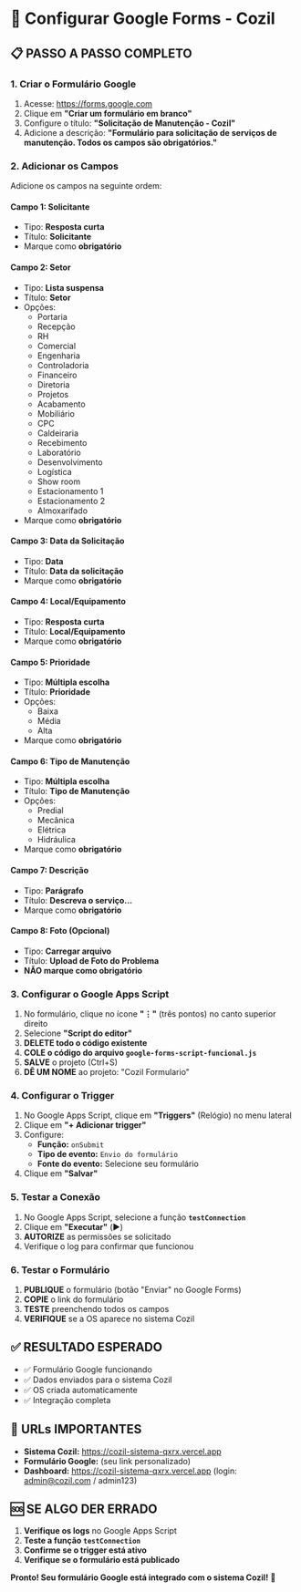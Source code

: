 # 🚀 Configurar Google Forms - Cozil

## 📋 **PASSO A PASSO COMPLETO**

### **1. Criar o Formulário Google**

1. Acesse: https://forms.google.com
2. Clique em **"Criar um formulário em branco"**
3. Configure o título: **"Solicitação de Manutenção - Cozil"**
4. Adicione a descrição: **"Formulário para solicitação de serviços de manutenção. Todos os campos são obrigatórios."**

### **2. Adicionar os Campos**

Adicione os campos na seguinte ordem:

#### **Campo 1: Solicitante**
- Tipo: **Resposta curta**
- Título: **Solicitante**
- Marque como **obrigatório**

#### **Campo 2: Setor**
- Tipo: **Lista suspensa**
- Título: **Setor**
- Opções:
  - Portaria
  - Recepção
  - RH
  - Comercial
  - Engenharia
  - Controladoria
  - Financeiro
  - Diretoria
  - Projetos
  - Acabamento
  - Mobiliário
  - CPC
  - Caldeiraria
  - Recebimento
  - Laboratório
  - Desenvolvimento
  - Logística
  - Show room
  - Estacionamento 1
  - Estacionamento 2
  - Almoxarifado
- Marque como **obrigatório**

#### **Campo 3: Data da Solicitação**
- Tipo: **Data**
- Título: **Data da solicitação**
- Marque como **obrigatório**

#### **Campo 4: Local/Equipamento**
- Tipo: **Resposta curta**
- Título: **Local/Equipamento**
- Marque como **obrigatório**

#### **Campo 5: Prioridade**
- Tipo: **Múltipla escolha**
- Título: **Prioridade**
- Opções:
  - Baixa
  - Média
  - Alta
- Marque como **obrigatório**

#### **Campo 6: Tipo de Manutenção**
- Tipo: **Múltipla escolha**
- Título: **Tipo de Manutenção**
- Opções:
  - Predial
  - Mecânica
  - Elétrica
  - Hidráulica
- Marque como **obrigatório**

#### **Campo 7: Descrição**
- Tipo: **Parágrafo**
- Título: **Descreva o serviço...**
- Marque como **obrigatório**

#### **Campo 8: Foto (Opcional)**
- Tipo: **Carregar arquivo**
- Título: **Upload de Foto do Problema**
- **NÃO marque como obrigatório**

### **3. Configurar o Google Apps Script**

1. No formulário, clique no ícone **"⋮"** (três pontos) no canto superior direito
2. Selecione **"Script do editor"**
3. **DELETE todo o código existente**
4. **COLE o código do arquivo `google-forms-script-funcional.js`**
5. **SALVE** o projeto (Ctrl+S)
6. **DÊ UM NOME** ao projeto: "Cozil Formulario"

### **4. Configurar o Trigger**

1. No Google Apps Script, clique em **"Triggers"** (Relógio) no menu lateral
2. Clique em **"+ Adicionar trigger"**
3. Configure:
   - **Função:** `onSubmit`
   - **Tipo de evento:** `Envio do formulário`
   - **Fonte do evento:** Selecione seu formulário
4. Clique em **"Salvar"**

### **5. Testar a Conexão**

1. No Google Apps Script, selecione a função **`testConnection`**
2. Clique em **"Executar"** (▶️)
3. **AUTORIZE** as permissões se solicitado
4. Verifique o log para confirmar que funcionou

### **6. Testar o Formulário**

1. **PUBLIQUE** o formulário (botão "Enviar" no Google Forms)
2. **COPIE** o link do formulário
3. **TESTE** preenchendo todos os campos
4. **VERIFIQUE** se a OS aparece no sistema Cozil

## ✅ **RESULTADO ESPERADO**

- ✅ Formulário Google funcionando
- ✅ Dados enviados para o sistema Cozil
- ✅ OS criada automaticamente
- ✅ Integração completa

## 🔗 **URLs IMPORTANTES**

- **Sistema Cozil:** https://cozil-sistema-qxrx.vercel.app
- **Formulário Google:** (seu link personalizado)
- **Dashboard:** https://cozil-sistema-qxrx.vercel.app (login: admin@cozil.com / admin123)

## 🆘 **SE ALGO DER ERRADO**

1. **Verifique os logs** no Google Apps Script
2. **Teste a função `testConnection`**
3. **Confirme se o trigger está ativo**
4. **Verifique se o formulário está publicado**

**Pronto! Seu formulário Google está integrado com o sistema Cozil!** 🎉
